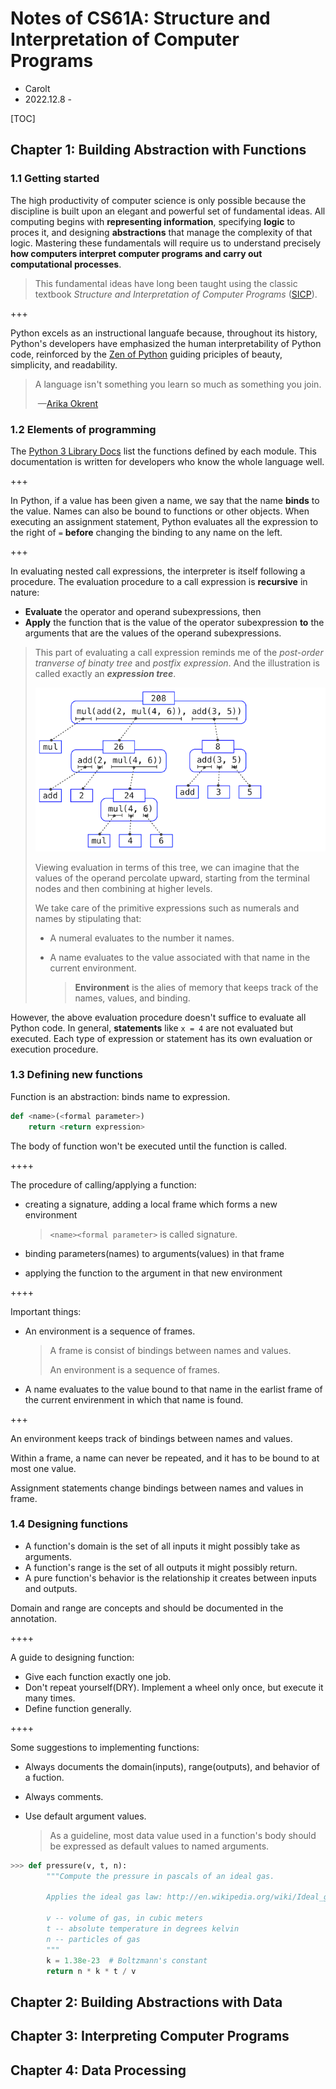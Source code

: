 # Notes of CS61A: Structure and Interpretation of Computer Programs

+ Carolt
+ 2022.12.8 -

[TOC]

## Chapter 1: Building Abstraction with Functions

### 1.1 Getting started

The high productivity of computer science is only possible because the discipline is built upon an elegant and powerful set of fundamental ideas. All computing begins with **representing information**, specifying **logic** to proces it, and designing **abstractions** that manage the complexity of that logic. Mastering these fundamentals will require us to understand precisely **how computers interpret computer programs and carry out computational processes**.

> This fundamental ideas have long been taught using the classic textbook *Structure and Interpretation of Computer Programs* ([SICP](http://mitpress.mit.edu/sicp)).

+++

Python excels as an instructional languafe because, throughout its history, Python's developers have emphasized the human interpretability of Python code, reinforced by the [Zen of Python](http://www.python.org/dev/peps/pep-0020/) guiding priciples of beauty, simplicity, and readability.

> A language isn't something you learn so much as something you join.
>
> ​                                                                                                                                                     —[Arika Okrent](http://arikaokrent.com/)

### 1.2 Elements of programming

The [Python 3 Library Docs](http://docs.python.org/py3k/library/index.html) list the functions defined by each module. This documentation is written for developers who know the whole language well.

+++

In Python, if a value has been given a name, we say that the name **binds** to the value. Names can also be bound to functions or other objects. When executing an assignment statement, Python evaluates all the expression to the right of `=` **before** changing the binding to any name on the left.

+++

In evaluating nested call expressions, the interpreter is itself following a procedure. The evaluation procedure to a call expression is **recursive** in nature:

+ **Evaluate** the operator and operand subexpressions, then
+ **Apply** the function that is the value of the operator subexpression **to** the arguments that are the values of the operand subexpressions.

> This part of evaluating a call expression reminds me of the *post-order tranverse of binaty tree* and *postfix expression*. And the illustration is called exactly an ***expression tree***.
>
> <img src="images/image-20221208221859928.png" alt="image-20221208221859928" style="zoom:80%;" />
>
> Viewing evaluation in terms of this tree, we can imagine that the values of the operand percolate upward, starting from the terminal nodes and then combining at higher levels.
>
> We take care of the primitive expressions such as numerals and names by stipulating that:
>
> + A numeral evaluates to the number it names.
>
> + A name evaluates to the value associated with that name in the current environment.
>
>   > **Environment** is the alies of memory that keeps track of the names, values, and binding.

However, the above evaluation procedure doesn't suffice to evaluate all Python code. In general, **statements** like `x = 4` are not evaluated but executed. Each type of expression or statement has its own evaluation or execution procedure.

### 1.3 Defining new functions

Function is an abstraction: binds name to expression.

```python
def <name>(<formal parameter>)
    return <return expression>
```

The body of function won't be executed until the function is called.

++++

The procedure of calling/applying a function:

+ creating a signature, adding a local frame which forms a new environment

  > `<name><formal parameter>` is called signature.

+ binding parameters(names) to arguments(values) in that frame

+ applying the function to the argument in that new environment

++++

Important things:

+ An environment is a sequence of frames.

  > A frame is consist of bindings between names and values.
  >
  > An environment is a sequence of frames.

+ A name evaluates to the value bound to that name in the earlist frame of the current envirenment in which that name is found.

+++

An environment keeps track of bindings between names and values.

Within a frame, a name can never be repeated, and it has to be bound to at most one value.

Assignment statements change bindings between names and values in frame.

### 1.4 Designing functions

+ A function's domain is the set of all inputs it might possibly take as arguments.
+ A function's range is the set of  all outputs it might possibly return.
+ A pure function's behavior is the relationship it creates between inputs and outputs.

Domain and range are concepts and should be documented in the annotation.

++++

A guide to designing function:

+ Give each function exactly one job.
+ Don't repeat yourself(DRY). Implement a wheel only once, but execute it many times.
+ Define function generally.

++++

Some suggestions to implementing functions:

+ Always documents the domain(inputs), range(outputs), and behavior of a fuction.

+ Always comments.

+ Use default argument values.

  > As a guideline, most data value used in a function's body should be expressed as default values to named arguments.

```python
>>> def pressure(v, t, n):
        """Compute the pressure in pascals of an ideal gas.

        Applies the ideal gas law: http://en.wikipedia.org/wiki/Ideal_gas_law

        v -- volume of gas, in cubic meters
        t -- absolute temperature in degrees kelvin
        n -- particles of gas
        """
        k = 1.38e-23  # Boltzmann's constant
        return n * k * t / v
```

## Chapter 2: Building Abstractions with Data





## Chapter 3: Interpreting Computer Programs





## Chapter 4: Data Processing



